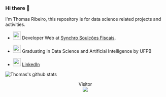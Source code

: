 ### Hi there 👋

I'm Thomas Ribeiro, this repository is for data science related projects and activities.

- <img width="25" src="https://blog.synchro.com.br/wp-content/themes/synchro-blog/resources/images/ico-logo-synchro-w.svg"> Developer Web at [Synchro Soulções Fiscais](http://synchro.com.br/).

- <img width="25" src="https://www.ufpb.br/ufpb/image-base/logo-ufpb-dark.png"> Graduating in Data Science and Artificial Intelligence by UFPB

- <img width="25" src="https://i.pinimg.com/originals/ce/09/3c/ce093c7214ad357bb665cfd2f66a8b6b.png"> [LinkedIn](https://www.linkedin.com/in/thomas-ribeiro-0164a219a/)


![Thomas's github stats](https://github-readme-stats.vercel.app/api?username=thomasr-02&count_private=true&show_icons=true&theme=dracula)

<p align="center"> 
  Visitor<br>
  <img src="https://profile-counter.glitch.me/thomasr-02/count.svg" />
</p>
